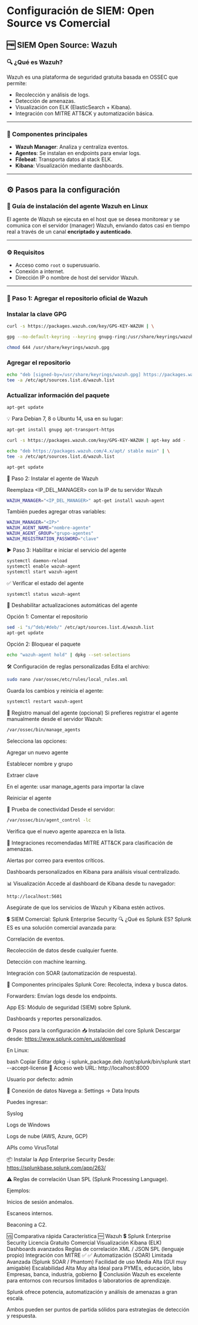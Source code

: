 # Configuración de SIEM: Open Source vs Comercial

## 🆓 SIEM Open Source: Wazuh

### 🔍 ¿Qué es Wazuh?

Wazuh es una plataforma de seguridad gratuita basada en OSSEC que permite:

- Recolección y análisis de logs.
- Detección de amenazas.
- Visualización con ELK (ElasticSearch + Kibana).
- Integración con MITRE ATT&CK y automatización básica.

---

### 🧱 Componentes principales

- **Wazuh Manager**: Analiza y centraliza eventos.
- **Agentes**: Se instalan en endpoints para enviar logs.
- **Filebeat**: Transporta datos al stack ELK.
- **Kibana**: Visualización mediante dashboards.

---

## ⚙️ Pasos para la configuración

### 🐧 Guía de instalación del agente Wazuh en Linux

El agente de Wazuh se ejecuta en el host que se desea monitorear y se comunica con el servidor (manager) Wazuh, enviando datos casi en tiempo real a través de un canal **encriptado y autenticado**.

---

### ⚙️ Requisitos

- Acceso como `root` o superusuario.
- Conexión a internet.
- Dirección IP o nombre de host del servidor Wazuh.

---

### 📌 Paso 1: Agregar el repositorio oficial de Wazuh

### Instalar la clave GPG
```bash
curl -s https://packages.wazuh.com/key/GPG-KEY-WAZUH | \
```
```bash
gpg --no-default-keyring --keyring gnupg-ring:/usr/share/keyrings/wazuh.gpg --import
```
```bash
chmod 644 /usr/share/keyrings/wazuh.gpg
```

### Agregar el repositorio
```bash
echo "deb [signed-by=/usr/share/keyrings/wazuh.gpg] https://packages.wazuh.com/4.x/apt/ stable main" | \
tee -a /etc/apt/sources.list.d/wazuh.list
```

### Actualizar información del paquete
```bash
apt-get update
```
💡 Para Debian 7, 8 o Ubuntu 14, usa en su lugar:
```bash
apt-get install gnupg apt-transport-https

curl -s https://packages.wazuh.com/key/GPG-KEY-WAZUH | apt-key add -

echo "deb https://packages.wazuh.com/4.x/apt/ stable main" | \
tee -a /etc/apt/sources.list.d/wazuh.list

apt-get update
```

🧩 Paso 2: Instalar el agente de Wazuh

 Reemplaza <IP_DEL_MANAGER> con la IP de tu servidor Wazuh
```bash
WAZUH_MANAGER="<IP_DEL_MANAGER>" apt-get install wazuh-agent
```
También puedes agregar otras variables:
```bash
WAZUH_MANAGER="<IP>"
WAZUH_AGENT_NAME="nombre-agente"
WAZUH_AGENT_GROUP="grupo-agentes"
WAZUH_REGISTRATION_PASSWORD="clave"
```


▶️ Paso 3: Habilitar e iniciar el servicio del agente
```bash
systemctl daemon-reload
systemctl enable wazuh-agent
systemctl start wazuh-agent
```
✅ Verificar el estado del agente
```bash
systemctl status wazuh-agent
```
🚫 Deshabilitar actualizaciones automáticas del agente

Opción 1: Comentar el repositorio
```bash
sed -i "s/^deb/#deb/" /etc/apt/sources.list.d/wazuh.list
apt-get update
```
Opción 2: Bloquear el paquete
```bash
echo "wazuh-agent hold" | dpkg --set-selections
```
🛠 Configuración de reglas personalizadas
Edita el archivo:
```bash
sudo nano /var/ossec/etc/rules/local_rules.xml
```
Guarda los cambios y reinicia el agente:
```bash
systemctl restart wazuh-agent
```
🔐 Registro manual del agente (opcional)
Si prefieres registrar el agente manualmente desde el servidor Wazuh:
```bash
/var/ossec/bin/manage_agents
```
Selecciona las opciones:


Agregar un nuevo agente


Establecer nombre y grupo


Extraer clave


En el agente: usar manage_agents para importar la clave


Reiniciar el agente

🧪 Prueba de conectividad
Desde el servidor:
```bash
/var/ossec/bin/agent_control -lc
```
Verifica que el nuevo agente aparezca en la lista.

🧠 Integraciones recomendadas
MITRE ATT&CK para clasificación de amenazas.

Alertas por correo para eventos críticos.

Dashboards personalizados en Kibana para análisis visual centralizado.

📊 Visualización
Accede al dashboard de Kibana desde tu navegador:
```bash
http://localhost:5601
```
Asegúrate de que los servicios de Wazuh y Kibana estén activos.

💲 SIEM Comercial: Splunk Enterprise Security
🔍 ¿Qué es Splunk ES?
Splunk ES es una solución comercial avanzada para:

Correlación de eventos.

Recolección de datos desde cualquier fuente.

Detección con machine learning.

Integración con SOAR (automatización de respuesta).

🧱 Componentes principales
Splunk Core: Recolecta, indexa y busca datos.

Forwarders: Envían logs desde los endpoints.

App ES: Módulo de seguridad (SIEM) sobre Splunk.

Dashboards y reportes personalizados.

⚙️ Pasos para la configuración
📥 Instalación del core Splunk
Descargar desde: https://www.splunk.com/en_us/download

En Linux:

bash
Copiar
Editar
dpkg -i splunk_package.deb
/opt/splunk/bin/splunk start --accept-license
🔐 Acceso web
URL: http://localhost:8000

Usuario por defecto: admin

🔗 Conexión de datos
Navega a: Settings → Data Inputs

Puedes ingresar:

Syslog

Logs de Windows

Logs de nube (AWS, Azure, GCP)

APIs como VirusTotal

📦 Instalar la App Enterprise Security
Desde: https://splunkbase.splunk.com/app/263/

⚠️ Reglas de correlación
Usan SPL (Splunk Processing Language).

Ejemplos:

Inicios de sesión anómalos.

Escaneos internos.

Beaconing a C2.

🆚 Comparativa rápida
Característica	🆓 Wazuh	💲 Splunk Enterprise Security
Licencia	Gratuito	Comercial
Visualización	Kibana (ELK)	Dashboards avanzados
Reglas de correlación	XML / JSON	SPL (lenguaje propio)
Integración con MITRE	✅	✅
Automatización (SOAR)	Limitada	Avanzada (Splunk SOAR / Phantom)
Facilidad de uso	Media	Alta (GUI muy amigable)
Escalabilidad	Alta	Muy alta
Ideal para	PYMEs, educación, labs	Empresas, banca, industria, gobierno
🎯 Conclusión
Wazuh es excelente para entornos con recursos limitados o laboratorios de aprendizaje.

Splunk ofrece potencia, automatización y análisis de amenazas a gran escala.

Ambos pueden ser puntos de partida sólidos para estrategias de detección y respuesta.


